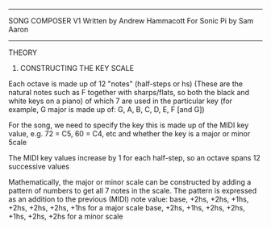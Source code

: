 -------------------------------------------------------------------------------------------

  SONG COMPOSER V1
    Written by Andrew Hammacott
    For Sonic Pi by Sam Aaron

-------------------------------------------------------------------------------------------

  THEORY
  
  1. CONSTRUCTING THE KEY SCALE
  
  Each octave is made up of 12 "notes" (half-steps or hs)
  (These are the natural notes such as F together with sharps/flats,
  so both the black and white keys on a piano)
  of which 7 are used in the particular key
  (for example, G major is made up of: G, A, B, C, D, E, F [and G])

  For the song, we need to specify the key
  this is made up of the MIDI key value, e.g. 72 = C5, 60 = C4, etc
  and whether the key is a major or minor 5cale
  
  The MIDI key values increase by 1 for each half-step, so an octave spans 12 successive values

  Mathematically, the major or minor scale can be constructed by adding
  a pattern of numbers to get all 7 notes in the scale.  The pattern is expressed
  as an addition to the previous (MIDI) note value: 
  base, +2hs, +2hs, +1hs, +2hs, +2hs, +2hs, +1hs     for a major scale
  base, +2hs, +1hs, +2hs, +2hs, +1hs, +2hs, +2hs     for a minor scale

